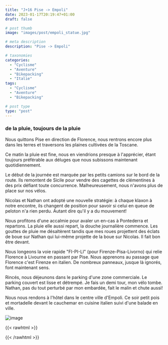 ```yaml
---
title: "J+16 Pise -> Empoli"
date: 2023-01-17T20:19:47+01:00
draft: false

# post thumb
image: "images/post/empoli_statue.jpg"

# meta description
description: "Pise -> Empoli"

# taxonomies
categories:
  - "Cyclisme" 
  - "Aventure" 
  - "Bikepacking"
  - "Italie" 
tags:
  - "Cyclisme" 
  - "Aventure" 
  - "Bikepacking"

# post type
type: "post"
---
```


### de la pluie, toujours de la pluie

Nous quittons Pise en direction de Florence, nous rentrons encore plus dans les terres et traversons les plaines cultivées de la Toscane. 

Ce matin la pluie est fine, nous en viendrions presque à l'apprécier, étant toujours préférable aux déluges que nous subissons maintenant quotidiennement. 

Le début de la journée est marquée par les petits camions sur le bord de la route. Ils remontent de Sicile pour vendre des cagettes de clémentines à des prix défiant toute concurrence. Malheureusement, nous n'avons plus de place sur nos vélos. 

Nicolas et Nathan ont adopté une nouvelle stratégie: à chaque klaxon à notre encontre, ils changent de position pour savoir si celui en queue de peloton n'a rien perdu. Autant dire qu'il y a du mouvement!

Nous profitons d'une accalmie pour avaler un en-cas à Pontederra et repartons. La pluie elle aussi repart, la douche journalière commence. Les gouttes de pluie me désaltèrent tandis que mes roues projettent des éclats de boue sur Nathan qui lui-même projette de la boue sur Nicolas. Il fait bon être devant. 

Nous longeons la voie rapide "FI-PI-LI" (pour Firenze-Pisa-Livorno) qui relie Florence à Livourne en passant par Pise. Nous apprenons au passage que Florence c'est Firenze en italien. De nombreux panneaux, jusque là ignorés, font maintenant sens.

Rincés, nous déjeunons dans le parking d'une zone commerciale. Le parking couvert est lisse et détrempé. Je fais un demi tour, mon vélo tombe. Nathan, pas du tout perturbé par mon embardée, fait le malin et chute aussi!

Nous nous rendons à l'hôtel dans le centre ville d'Empoli. Ce soir petit pois et mortadelle devant le cauchemar en cuisine italien suivi d'une balade en ville. 

![image](../../images/post/empoli_clocher.jpg)

{{< rawhtml >}} 
<div class="strava-embed-placeholder" data-embed-type="activity" data-embed-id="8406646786"></div><script src="https://strava-embeds.com/embed.js"></script>
{{< /rawhtml >}}

